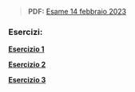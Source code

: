 > **PDF:** [Esame 14 febbraio 2023](/Esami/2024/esameFebbraio_24_conSol.pdf)

### Esercizi:

[**Esercizio 1**](/../../issues/11)

[**Esercizio 2**](/../../issues/54)

[**Esercizio 3**](/../../issues/55)
